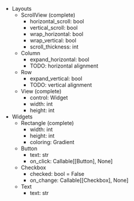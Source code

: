 * Layouts
  * ScrollView (complete)
    * horizontal_scroll: bool
    * vertical_scroll: bool
    * wrap_horizontal: bool
    * wrap_vertical: bool
    * scroll_thickness: int
  * Column
    * expand_horizontal: bool
    * TODO: horizontal alignment
  * Row
    * expand_vertical: bool
    * TODO: vertical alignment
  * View (complete)
    * control: Widget
    * width: int
    * height: int
* Widgets
  * Rectangle (complete)
    * width: int
    * height: int
    * coloring: Gradient
  * Button
    * text: str
    * on_click: Callable[[Button], None]
  * Checkbox
    * checked: bool = False
    * on_change: Callable[[Checkbox], None]
  * Text
    * text: str
